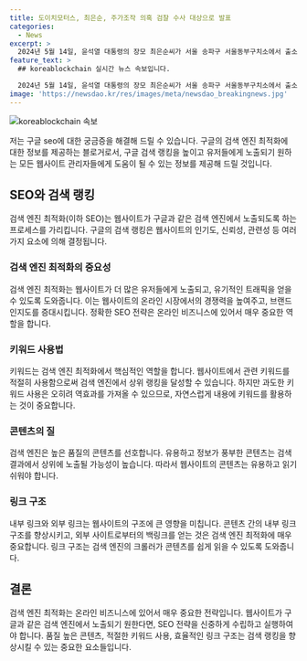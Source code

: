 ```yaml
---
title: 도이치모터스, 최은순, 주가조작 의혹 검찰 수사 대상으로 발표
categories:
  - News
excerpt: >
  2024년 5월 14일, 윤석열 대통령의 장모 최은순씨가 서울 송파구 서울동부구치소에서 출소했다. 검찰은 최씨를 도이치모터스 주가조작 의혹 사건과 연루된 것으로 확인하고, 김건희 여사를 조사할 가능성도 제기되고 있다. 윤석열 대통령 부인 김건희 여사는 중앙아시아 3개국 국빈방문을 위해 출국하였으며, 검찰은 관련된 의혹에 대한 수사를 진행 중이다.
feature_text: >
  ## koreablockchain 실시간 뉴스 속보입니다.

  2024년 5월 14일, 윤석열 대통령의 장모 최은순씨가 서울 송파구 서울동부구치소에서 출소했다. 검찰은 최씨를 도이치모터스 주가조작 의혹 사건과 연루된 것으로 확인하고, 김건희 여사를 조사할 가능성도 제기되고 있다. 윤석열 대통령 부인 김건희 여사는 중앙아시아 3개국 국빈방문을 위해 출국하였으며, 검찰은 관련된 의혹에 대한 수사를 진행 중이다.
image: 'https://newsdao.kr/res/images/meta/newsdao_breakingnews.jpg'
---
```


<p><img src="https://newsdao.kr/res/images/meta/newsdao_breakingnews.jpg" alt="koreablockchain 속보" /></p>

<p>저는 구글 seo에 대한 궁금증을 해결해 드릴 수 있습니다. 구글의 검색 엔진 최적화에 대한 정보를 제공하는 블로거로서, 구글 검색 랭킹을 높이고 유저들에게 노출되기 원하는 모든 웹사이트 관리자들에게 도움이 될 수 있는 정보를 제공해 드릴 것입니다.</p>

<h2 data-ke-size="size26">SEO와 검색 랭킹</h2>

<p data-ke-size="size16">검색 엔진 최적화(이하 SEO)는 웹사이트가 구글과 같은 검색 엔진에서 노출되도록 하는 프로세스를 가리킵니다. 구글의 검색 랭킹은 웹사이트의 인기도, 신뢰성, 관련성 등 여러 가지 요소에 의해 결정됩니다.</p>

<h3>검색 엔진 최적화의 중요성</h3>

<p data-ke-size="size16">검색 엔진 최적화는 웹사이트가 더 많은 유저들에게 노출되고, 유기적인 트래픽을 얻을 수 있도록 도와줍니다. 이는 웹사이트의 온라인 시장에서의 경쟁력을 높여주고, 브랜드 인지도를 증대시킵니다. 정확한 SEO 전략은 온라인 비즈니스에 있어서 매우 중요한 역할을 합니다.</p>

<h3>키워드 사용법</h3>

<p data-ke-size="size16">키워드는 검색 엔진 최적화에서 핵심적인 역할을 합니다. 웹사이트에서 관련 키워드를 적절히 사용함으로써 검색 엔진에서 상위 랭킹을 달성할 수 있습니다. 하지만 과도한 키워드 사용은 오히려 역효과를 가져올 수 있으므로, 자연스럽게 내용에 키워드를 활용하는 것이 중요합니다.</p>

<h3>콘텐츠의 질</h3>

<p data-ke-size="size16">검색 엔진은 높은 품질의 콘텐츠를 선호합니다. 유용하고 정보가 풍부한 콘텐츠는 검색 결과에서 상위에 노출될 가능성이 높습니다. 따라서 웹사이트의 콘텐츠는 유용하고 읽기 쉬워야 합니다.</p>

<h3>링크 구조</h3>

<p data-ke-size="size16">내부 링크와 외부 링크는 웹사이트의 구조에 큰 영향을 미칩니다. 콘텐츠 간의 내부 링크 구조를 향상시키고, 외부 사이트로부터의 백링크를 얻는 것은 검색 엔진 최적화에 매우 중요합니다. 링크 구조는 검색 엔진의 크롤러가 콘텐츠를 쉽게 읽을 수 있도록 도와줍니다.</p>

<h2 data-ke-size="size26">결론</h2>

<p data-ke-size="size16">검색 엔진 최적화는 온라인 비즈니스에 있어서 매우 중요한 전략입니다. 웹사이트가 구글과 같은 검색 엔진에서 노출되기 원한다면, SEO 전략을 신중하게 수립하고 실행하여야 합니다. 품질 높은 콘텐츠, 적절한 키워드 사용, 효율적인 링크 구조는 검색 랭킹을 향상시킬 수 있는 중요한 요소들입니다.</p>

